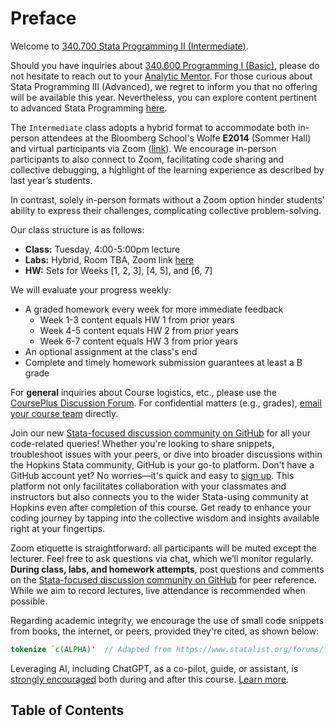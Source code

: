 

# Preface

Welcome to [340.700 Stata Programming II (Intermediate)](https://publichealth.jhu.edu/course/38942). 

Should you have inquiries about [340.600 Programming I (Basic)](https://publichealth.jhu.edu/course/38901), please do not hesitate to reach out to your [Analytic Mentor](https://jhustata.github.io/basic/quickrefs.html#course-team-contacts). For those curious about Stata Programming III (Advanced), we regret to inform you that no offering will be available this year. Nevertheless, you can explore content pertinent to advanced Stata Programming [here](https://jhufena.github.io/home/intro.html).

The `Intermediate` class adopts a hybrid format to accommodate both in-person attendees at the Bloomberg School's Wolfe **E2014** (Sommer Hall) and virtual participants via Zoom ([link](https://jhjhm.zoom.us/j/93892874220)). We encourage in-person participants to also connect to Zoom, facilitating code sharing and collective debugging, a highlight of the learning experience as described by last year’s students.

In contrast, solely in-person formats without a Zoom option hinder students' ability to express their challenges, complicating collective problem-solving.

Our class structure is as follows:
   
- **Class:** Tuesday, 4:00-5:00pm lecture
- **Labs:** Hybrid, Room TBA, Zoom link [here](https://JHUBlueJays.zoom.us/j/2446367355)
- **HW:** Sets for Weeks [1, 2, 3], [4, 5], and [6, 7]     

We will evaluate your progress weekly:

- A graded homework every week for more immediate feedback
   - Week 1-3 content equals HW 1 from prior years
   - Week 4-5 content equals HW 2 from prior years
   - Week 6-7 content equals HW 3 from prior years
- An optional assignment at the class's end
- Complete and timely homework submission guarantees at least a B grade

For **general** inquiries about Course logistics, etc., please use the [CoursePlus Discussion Forum](https://courseplus.jhu.edu/core/index.cfm/go/bbs:main/coid/21075/). For confidential matters (e.g., grades), [email your course team](https://jhustata.github.io/intermediate/quickrefs.html#course-team-contacts) directly.

Join our new [Stata-focused discussion community on GitHub](https://github.com/jhufena/discussions/discussions) for all your code-related queries! Whether you're looking to share snippets, troubleshoot issues with your peers, or dive into broader discussions within the Hopkins Stata community, GitHub is your go-to platform. Don't have a GitHub account yet? No worries—it's quick and easy to [sign up](https://github.com/join). This platform not only facilitates collaboration with your classmates and instructors but also connects you to the wider Stata-using community at Hopkins even after completion of this course. Get ready to enhance your coding journey by tapping into the collective wisdom and insights available right at your fingertips.

Zoom etiquette is straightforward: all participants will be muted except the lecturer. Feel free to ask questions via chat, which we’ll monitor regularly. **During class, labs, and homework attempts**, post questions and comments on the [Stata-focused discussion community on GitHub](https://github.com/jhufena/discussions/discussions) for peer reference. While we aim to record lectures, live attendance is recommended when possible.

Regarding academic integrity, we encourage the use of small code snippets from books, the internet, or peers, provided they're cited, as shown below:

```stata
tokenize `c(ALPHA)'  // Adapted from https://www.statalist.org/forums/forum/general-stata-discussion/general/1380433-creating-a-counter-with-alphabets
```

Leveraging AI, including ChatGPT, as a co-pilot, guide, or assistant, is <u>strongly encouraged</u> both during and after this course. [Learn more](labs.md).

## Table of Contents

```{tableofcontents}
```











